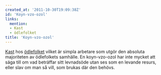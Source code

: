 ```yaml
---
created_at: '2011-10-30T19:09:38Z'
id: 'Koyn-vzo-ozol'
links:
  mention:
  - Kast
  - ödlefolket
title: 'Koyn-vzo-ozol'
---
```


[Kast] hos [ödlefolket] vilket är simpla arbetare som utgör den absoluta majoriteten av ödlefolkets
samhälle. En koyn-vzo-ozol har inte mycket att säga till om vad beträffar sitt levnadsöde utan ses
som en levande resurs, eller slav om man så vill, som brukas där den behövs.

  [Kast]: Kast
  [ödlefolket]: ödlefolket